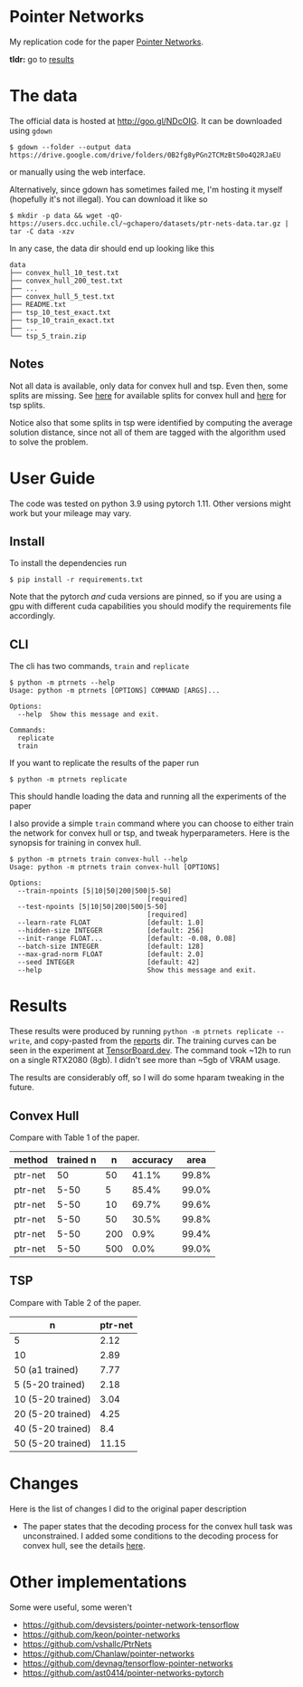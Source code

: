 # Pointer Networks
My replication code for the paper [Pointer Networks](https://arxiv.org/abs/1506.03134).

**tldr:** go to [results](#results)

# The data
The official data is hosted at http://goo.gl/NDcOIG. It can be downloaded using `gdown`
```console
$ gdown --folder --output data https://drive.google.com/drive/folders/0B2fg8yPGn2TCMzBtS0o4Q2RJaEU
```
or manually using the web interface.

Alternatively, since gdown has sometimes failed me, I'm hosting it myself (hopefully
it's not illegal).  You can download it like so
```console
$ mkdir -p data && wget -qO- https://users.dcc.uchile.cl/~gchapero/datasets/ptr-nets-data.tar.gz | tar -C data -xzv
```

In any case, the data dir should end up looking like this
```
data
├── convex_hull_10_test.txt
├── convex_hull_200_test.txt
├── ...
├── convex_hull_5_test.txt
├── README.txt
├── tsp_10_test_exact.txt
├── tsp_10_train_exact.txt
├── ...
└── tsp_5_train.zip
```

## Notes

Not all data is available, only data for convex hull and tsp. Even then, some splits are
missing. See
[here](https://github.com/gchaperon/replication/blob/63f3d0b73e44f93baad5b6106375208ecec2627d/pointer-networks/ptrnets/data/__init__.py#L31)
for available splits for convex hull and
[here](https://github.com/gchaperon/replication/blob/63f3d0b73e44f93baad5b6106375208ecec2627d/pointer-networks/ptrnets/data/__init__.py#L172)
for tsp splits.

Notice also that some splits in tsp were identified by computing the average solution
distance, since not all of them are tagged with the algorithm used to solve the problem.

# User Guide
The code was tested on python 3.9 using pytorch 1.11. Other versions might work but your
mileage may vary.
## Install
To install the dependencies run
```console
$ pip install -r requirements.txt
```
Note that the pytorch _and_ cuda versions are pinned, so if you are using a gpu
with different cuda capabilities you should modify the requirements file accordingly.

## CLI
The cli has two commands, `train` and `replicate`
```console
$ python -m ptrnets --help
Usage: python -m ptrnets [OPTIONS] COMMAND [ARGS]...

Options:
  --help  Show this message and exit.

Commands:
  replicate
  train
```

If you want to replicate the results of the paper run 
```console
$ python -m ptrnets replicate
```
This should handle loading the data and running all the experiments of the paper

I also provide a simple `train` command where you can choose to either train the network
for convex hull or tsp, and tweak hyperparameters. Here is the synopsis for training in
convex hull.
```console
$ python -m ptrnets train convex-hull --help
Usage: python -m ptrnets train convex-hull [OPTIONS]

Options:
  --train-npoints [5|10|50|200|500|5-50]
                                  [required]
  --test-npoints [5|10|50|200|500|5-50]
                                  [required]
  --learn-rate FLOAT              [default: 1.0]
  --hidden-size INTEGER           [default: 256]
  --init-range FLOAT...           [default: -0.08, 0.08]
  --batch-size INTEGER            [default: 128]
  --max-grad-norm FLOAT           [default: 2.0]
  --seed INTEGER                  [default: 42]
  --help                          Show this message and exit.
```


# Results
These results were produced by running `python -m ptrnets replicate --write`, and
copy-pasted from the [reports](reports/) dir. The training curves can be seen in the experiment
at [TensorBoard.dev](https://tensorboard.dev/experiment/F80SgWxKRO2xmof6vKALkQ/).
The command took ~12h to run on a single RTX2080 (8gb). I didn't see more than ~5gb of VRAM usage.

The results are considerably off, so I will do some hparam tweaking in the future.

## Convex Hull
Compare with Table 1 of the paper.

| method   | trained n   |   n | accuracy   | area   |
|----------|-------------|-----|------------|--------|
| ptr-net  | 50          |  50 | 41.1%      | 99.8%  |
| ptr-net  | 5-50        |   5 | 85.4%      | 99.0%  |
| ptr-net  | 5-50        |  10 | 69.7%      | 99.6%  |
| ptr-net  | 5-50        |  50 | 30.5%      | 99.8%  |
| ptr-net  | 5-50        | 200 | 0.9%       | 99.4%  |
| ptr-net  | 5-50        | 500 | 0.0%       | 99.0%  |

## TSP
Compare with Table 2 of the paper.

| n                 |   ptr-net |
|-------------------|-----------|
| 5                 |      2.12 |
| 10                |      2.89 |
| 50 (a1 trained)   |      7.77 |
| 5 (5-20 trained)  |      2.18 |
| 10 (5-20 trained) |      3.04 |
| 20 (5-20 trained) |      4.25 |
| 40 (5-20 trained) |      8.4  |
| 50 (5-20 trained) |     11.15 |

# Changes
Here is the list of changes I did to the original paper description

* The paper states that the decoding process for the convex hull task was unconstrained.
  I added some conditions to the decoding process for convex hull, see the details
  [here](https://github.com/gchaperon/replication/blob/125e9d9a2de3790ffb502cc6cd10b8c1578003ca/pointer-networks/ptrnets/model.py#L376).
<!---
* Optimizer: SGD to Adam and add learn rate scheduler. I obtained similar results with
  eoth but Adam converged faster.
--->


# Other implementations
Some were useful, some weren't

* https://github.com/devsisters/pointer-network-tensorflow
* https://github.com/keon/pointer-networks
* https://github.com/vshallc/PtrNets
* https://github.com/Chanlaw/pointer-networks
* https://github.com/devnag/tensorflow-pointer-networks
* https://github.com/ast0414/pointer-networks-pytorch

